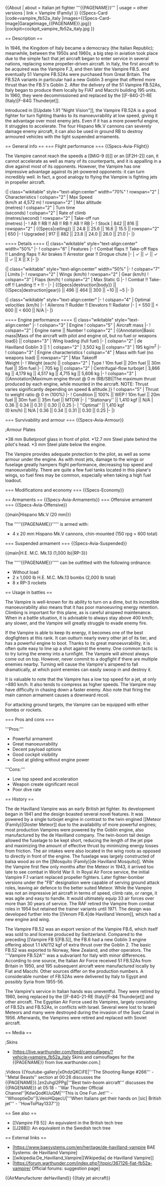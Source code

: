 {{About
| about = Italian jet fighter '''{{PAGENAME}}'''
| usage = other versions
| link = Vampire (Family)
}}
{{Specs-Card
|code=vampire_fb52a_italy
|images={{Specs-Card-Image|GarageImage_{{PAGENAME}}.jpg}}
|cockpit=cockpit_vampire_fb52a_italy.jpg
}}

== Description ==
<!-- ''In the description, the first part should be about the history of and the creation and combat usage of the aircraft, as well as its key features. In the second part, tell the reader about the aircraft in the game. Insert a screenshot of the vehicle, so that if the novice player does not remember the vehicle by name, he will immediately understand what kind of vehicle the article is talking about.'' -->
In 1946, the Kingdom of Italy became a democracy (the Italian Republic); meanwhile, between the 1950s and 1960s, a big step in aviation took place due to the simple fact that jet aircraft began to enter service in several nations, replacing some propeller-driven aircraft. In Italy, the first aircraft to be acquired was the Vampire F.3, and then later the Vampire FB.5. and eventually 51 Vampire FB.52As were purchased from Great Britain. The FB.52A variants in particular had a new Goblin 3 engine that offered more thrust than the FB.5's Goblin 2. After the delivery of the 51 Vampire FB.52As, Italy began to produce them locally by FIAT and Macchi building 195 units. In 1960, they were decommissioned and replaced by the [[F-84G-21-RE (Italy)|F-84G Thunderjet]].

Introduced in [[Update 1.91 "Night Vision"]], the Vampire FB.52A is a good fighter for turn fighting thanks to its manoeuvrability at low speed, giving it the advantage over most enemy jets. Even if it has a more powerful engine, it struggles to accelerate. The four Hispano Mk.V cannons can severely damage enemy aircraft, it can also be used in ground RB to destroy armoured vehicles with the light suspended armaments.

== General info ==
=== Flight performance ===
{{Specs-Avia-Flight}}
<!-- ''Describe how the aircraft behaves in the air. Speed, manoeuvrability, acceleration and allowable loads - these are the most important characteristics of the vehicle.'' -->

The Vampire cannot reach the speeds a [[MiG-9 (l)]] or an [[F2H-2]] can, it cannot accelerate as well as many of its counterparts, and it is appalling in a dive against most of its opponents. However, the Vampire has one impressive advantage against its jet-powered opponents: it can turn incredibly well. In fact, a good analogy to flying the Vampire is fighting jets in propeller aircraft.

{| class="wikitable" style="text-align:center" width="70%"
! rowspan="2" | Characteristics
! colspan="2" | Max Speed<br>(km/h at 4,572 m)
! rowspan="2" | Max altitude<br>(metres)
! colspan="2" | Turn time<br>(seconds)
! colspan="2" | Rate of climb<br>(metres/second)
! rowspan="2" | Take-off run<br>(metres)
|-
! AB !! RB !! AB !! RB !! AB !! RB
|-
! Stock
| 842 || 816 || rowspan="2" | {{Specs|ceiling}} || 24.8 || 25.6 || 16.6 || 15.5 || rowspan="2" | 650
|-
! Upgraded
| 917 || 882 || 23.8 || 24.0 || 26.0 || 21.0
|-
|}

==== Details ====
{| class="wikitable" style="text-align:center" width="50%"
|-
! colspan="6" | Features
|-
! Combat flaps !! Take-off flaps !! Landing flaps !! Air brakes !! Arrestor gear !! Drogue chute
|-
| ✓ || ✓ || ✓ || ✓ || X || X     <!-- ✓ -->
|-
|}

{| class="wikitable" style="text-align:center" width="50%"
|-
! colspan="7" | Limits
|-
! rowspan="2" | Wings (km/h)
! rowspan="2" | Gear (km/h)
! colspan="3" | Flaps (km/h)
! colspan="2" | Max Static G
|-
! Combat !! Take-off !! Landing !! + !! -
|-
| {{Specs|destruction|body}} || {{Specs|destruction|gear}} || 496 || 464 || 300 || ~10 || ~5
|-
|}

{| class="wikitable" style="text-align:center"
|-
! colspan="4" | Optimal velocities (km/h)
|-
! Ailerons !! Rudder !! Elevators !! Radiator
|-
| < 550 || < 600 || < 600 || N/A
|-
|}

==== Engine performance ====
{| class="wikitable" style="text-align:center"
|-
! colspan="3" | Engine
! colspan="5" | Aircraft mass
|-
! colspan="2" | Engine name || Number
! colspan="2" | {{Annotation|Basic mass|Mass of the aircraft with pilot and engine oil, but no fuel or weapons load}} || colspan="3" | Wing loading (full fuel)
|-
| colspan="2" | de Havilland Goblin 3 || 1
| colspan="2" | 3,502 kg || colspan="3" | 195 kg/m<sup>2</sup>
|-
! colspan="3" | Engine characteristics
! colspan="4" | Mass with fuel (no weapons load) || rowspan="2" | Max Takeoff<br>Weight
|-
! Weight (each) || colspan="2" | Type
! 10m fuel || 20m fuel || 30m fuel || 35m fuel
|-
| 705 kg || colspan="2" | Centrifugal-flow turbojet
| 3,866 kg || 4,179 kg || 4,517 kg || 4,715 kg || 5,606 kg
|-
! colspan="3" | {{Annotation|Maximum engine thrust @ 0 m (RB/SB)|The maximum thrust produced by each engine, while mounted in the aircraft. NOTE: Thrust varies significantly depending on speed & altitude.}}
! colspan="5" | Thrust to weight ratio @ 0 m (100%)
|-
! Condition || 100% || WEP
! 10m fuel || 20m fuel || 30m fuel || 35m fuel || MTOW
|-
| ''Stationary'' || 1,410 kgf || N/A
| 0.36 || 0.34 || 0.31 || 0.30 || 0.25
|-
| ''Optimal'' || 1,410 kgf<br>(0 km/h) || N/A
| 0.36 || 0.34 || 0.31 || 0.30 || 0.25
|-
|}

=== Survivability and armour ===
{{Specs-Avia-Armour}}
<!-- ''Examine the survivability of the aircraft. Note how vulnerable the structure is and how secure the pilot is, whether the fuel tanks are armoured, etc. Describe the armour, if there is any, and also mention the vulnerability of other critical aircraft systems.'' -->

;Armour Plates

*38 mm Bulletproof glass in front of pilot.
*12.7 mm Steel plate behind the pilot's head.
*3 mm Steel plate below the engine.

The Vampire provides adequate protection to the pilot, as well as some armour under the engine. As with most jets, damage to the wings or fuselage greatly hampers flight performance, decreasing top speed and manoeuvrability. There are quite a few fuel tanks located in this plane's wings, so fuel fires may be common, especially when taking a high fuel loadout.

=== Modifications and economy ===
{{Specs-Economy}}

== Armaments ==
{{Specs-Avia-Armaments}}
=== Offensive armament ===
{{Specs-Avia-Offensive}}
<!-- ''Describe the offensive armament of the aircraft, if any. Describe how effective the cannons and machine guns are in a battle, and also what belts or drums are better to use. If there is no offensive weaponry, delete this subsection.'' -->
{{main|Hispano Mk.V (20 mm)}}

The '''''{{PAGENAME}}''''' is armed with:

* 4 x 20 mm Hispano Mk.V cannons, chin-mounted (150 rpg = 600 total)

=== Suspended armament ===
{{Specs-Avia-Suspended}}
<!-- ''Describe the aircraft's suspended armament: additional cannons under the wings, bombs, rockets and torpedoes. This section is especially important for bombers and attackers. If there is no suspended weaponry remove this subsection.'' -->
{{main|H.E. M.C. Mk.13 (1,000 lb)|RP-3}}

The '''''{{PAGENAME}}''''' can be outfitted with the following ordnance:

* Without load
* 2 x 1,000 lb H.E. M.C. Mk.13 bombs (2,000 lb total)
* 8 x RP-3 rockets

== Usage in battles ==
<!-- ''Describe the tactics of playing in the aircraft, the features of using aircraft in a team and advice on tactics. Refrain from creating a "guide" - do not impose a single point of view, but instead, give the reader food for thought. Examine the most dangerous enemies and give recommendations on fighting them. If necessary, note the specifics of the game in different modes (AB, RB, SB).'' -->

The Vampire is well-known for its ability to turn on a dime, but its incredible manoeuvrability also means that it has poor manoeuvring energy retention. Climbing is important for this plane, as is careful airspeed maintenance. When in a battle situation, it is advisable to always stay above 400 km/h; any slower, and the Vampire will greatly struggle to evade enemy fire.

If the Vampire is able to keep its energy, it becomes one of the best dogfighters at this rank. It can outturn nearly every other jet of its tier, and has a powerful engine to boot. Thanks to its great manoeuvrability, it is often quite easy to line up a shot against the enemy. One common tactic is to try luring the enemy into a turnfight. The Vampire will almost always come out on top. However, never commit to a dogfight if there are multiple enemies nearby. Turning will cause the Vampire's airspeed to fall dramatically, at which point enemies can easily swoop in and destroy it.

It is valuable to note that the Vampire has a low top speed for a jet, at only ~880 km/h. It also tends to compress as higher speeds. The Vampire may have difficulty in chasing down a faster enemy. Also note that firing the main cannon armament causes a downward recoil.

For attacking ground targets, the Vampire can be equipped with either bombs or rockets.

=== Pros and cons ===
<!-- ''Summarise and briefly evaluate the vehicle in terms of its characteristics and combat effectiveness. Mark its pros and cons in the bulleted list. Try not to use more than 6 points for each of the characteristics. Avoid using categorical definitions such as "bad", "good" and the like - use substitutions with softer forms such as "inadequate" and "effective".'' -->

'''Pros:'''

* Powerful armament
* Great manoeuvrability
* Decent payload options
* Good cockpit visibility
* Good at gliding without engine power

'''Cons:'''

* Low top speed and acceleration
* Weapon create significant recoil
* Poor dive rate

== History ==
<!-- ''Describe the history of the creation and combat usage of the aircraft in more detail than in the introduction. If the historical reference turns out to be too long, take it to a separate article, taking a link to the article about the vehicle and adding a block "/History" (example: <nowiki>https://wiki.warthunder.com/(Vehicle-name)/History</nowiki>) and add a link to it here using the <code>main</code> template. Be sure to reference text and sources by using <code><nowiki><ref></ref></nowiki></code>, as well as adding them at the end of the article with <code><nowiki><references /></nowiki></code>. This section may also include the vehicle's dev blog entry (if applicable) and the in-game encyclopedia description (under <code><nowiki>=== In-game description ===</nowiki></code>, also if applicable).'' -->

The de Havilland Vampire was an early British jet fighter. Its development began in 1941 and the design boasted several novel features. It was powered by a single turbojet engine in contrast to the twin engined [[Meteor (Family)|Gloster Meteor]] due to the availability of more powerful engines; most production Vampires were powered by the Goblin engine, also manufactured by the de Havilland company. The twin-boom tail design allowed the fuselage to be kept short, reducing the length of the jet pipe and maximizing the amount of effective thrust by minimizing energy losses from friction. The air intakes were also located in the wing roots as opposed to directly in front of the engine. The fuselage was largely constructed of balsa wood as on the [[Mosquito (Family)|de Havilland Mosquito]]. While the Vampire first flew only months after the Meteor in 1943, it arrived too late to see combat in World War II. In Royal Air Force service, the initial Vampire F.1 variant replaced propeller fighters. Later fighter-bomber versions under the "FB" designation were capable of serving ground attack roles, leaving air defence to the better suited Meteor. While the Vampire was not an impressive jet aircraft in terms of speed, climb rate, or range, it was agile and easy to handle. It would ultimately equip 33 air forces over more than 30 years of service. The RAF retired the Vampire from combat roles in 1954 but retained the trainer variants until 1971. The design was developed further into the [[Venom FB.4|de Havilland Venom]], which had a new engine and wing.

The Vampire FB.52 was an export version of the Vampire FB.6, which itself was sold to and license produced by Switzerland. Compared to the preceding [[Vampire FB 5|FB.5]], the FB.6 had a new Goblin 3 engine offering about 1.1 kN/112 kgf of extra thrust over the Goblin 2. The basic FB.52 was exported to Norway, New Zealand, and other operators. The '''Vampire FB.52A''' was a subvariant for Italy with minor differences. According to one source, the Italian Air Force received 51 FB.52As from Britain in 1950, and 195 subsequent aircraft were manufactured locally by Fiat and Macchi. Other sources differ on the production numbers. A considerable number of FB.52As were delivered by Italy to Egypt and possibly Syria from 1955-56.

The Vampire's service in Italian hands was uneventful. They were retired by 1960, being replaced by the [[F-84G-21-RE (Italy)|F-84 Thunderjet]] and other aircraft. The Egyptian Air Force used its Vampires, largely consisting of FB.52s and FB.52As, in conflicts with Israel. Several were lost to Israeli Meteors and many were destroyed during the invasion of the Suez Canal in 1956. Afterwards, the Vampires were retired and replaced with Soviet aircraft.

== Media ==
<!-- ''Excellent additions to the article would be video guides, screenshots from the game, and photos.'' -->

;Skins

* [https://live.warthunder.com/feed/camouflages/?vehicle=vampire_fb52a_italy Skins and camouflages for the {{PAGENAME}} from live.warthunder.com.]

;Videos
{{Youtube-gallery|x0hdzQKCiFE|'''The Shooting Range #266''' - ''Metal Beasts'' section at 00:26 discusses the {{PAGENAME}}.|zn2uhgI2PPg|'''Best twin-boom aircraft''' discusses the {{PAGENAME}} at 05:18 - ''War Thunder Official Channel''|KdwQodKUuQM|'''This is One Fun Jet!''' - ''WhooptieDo''|LVeioHQqecU|'''When Italians get their hands on [sic] British jet''' - ''HowToPlay1337''}}

== See also ==
<!-- ''Links to the articles on the War Thunder Wiki that you think will be useful for the reader, for example:''
* ''reference to the series of the aircraft;''
* ''links to approximate analogues of other nations and research trees.'' -->

* [[Vampire FB 5]]: An equivalent in the British tech tree
* [[J28B]]: An equivalent in the Swedish tech tree

== External links ==
<!-- ''Paste links to sources and external resources, such as:''
* ''topic on the official game forum;''
* ''other literature.'' -->

* [https://www.baesystems.com/en/heritage/de-havilland-vampire BAE Systems: de Havilland Vampire]
* [[wikipedia:De_Havilland_Vampire|[Wikipedia] de Havilland Vampire]]
* [https://forum.warthunder.com/index.php?/topic/367126-fiat-fb52a-vampire/ Official forums: suggestion page]

{{AirManufacturer deHavilland}}
{{Italy jet aircraft}}